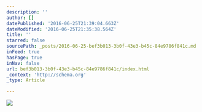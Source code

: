 ```yaml
---
description: ''
author: []
datePublished: '2016-06-25T21:39:04.663Z'
dateModified: '2016-06-25T21:35:38.564Z'
title: ''
starred: false
sourcePath: _posts/2016-06-25-bef3b013-3b0f-43e3-b45c-84e9786f841c.md
inFeed: true
hasPage: true
inNav: false
url: bef3b013-3b0f-43e3-b45c-84e9786f841c/index.html
_context: 'http://schema.org'
_type: Article

---
```

![](https://the-grid-user-content.s3-us-west-2.amazonaws.com/13696fc3-5c98-4114-ad8d-56d219e40518.jpg)